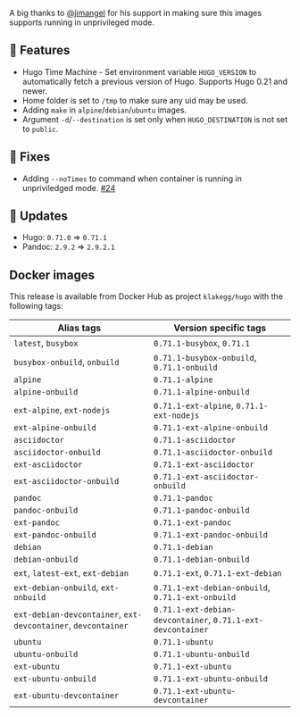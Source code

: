 A big thanks to [@jimangel](https://github.com/jimangel) for his support in making sure this images supports running in unprivileged mode.


## :tada: Features

* Hugo Time Machine - Set environment variable `HUGO_VERSION` to automatically fetch a previous version of Hugo. Supports Hugo 0.21 and newer.
* Home folder is set to `/tmp` to make sure any uid may be used.
* Adding `make` in `alpine`/`debian`/`ubuntu` images.
* Argument `-d`/`--destination` is set only when `HUGO_DESTINATION` is not set to `public`.


## :bug: Fixes

* Adding `--noTimes` to command when container is running in unpriviledged mode. [#24](https://github.com/klakegg/docker-hugo/issues/24)


## :heartbeat: Updates

* Hugo: `0.71.0` => `0.71.1`
* Pandoc: `2.9.2` => `2.9.2.1`


## Docker images

This release is available from Docker Hub as project `klakegg/hugo` with the following tags:

| Alias tags                   | Version specific tags                      |
| ---------------------------- | ------------------------------------------ |
| `latest`, `busybox`          | `0.71.1-busybox`, `0.71.1`                 |
| `busybox-onbuild`, `onbuild` | `0.71.1-busybox-onbuild`, `0.71.1-onbuild` |
| `alpine`                     | `0.71.1-alpine`                            |
| `alpine-onbuild`             | `0.71.1-alpine-onbuild`                    |
| `ext-alpine`, `ext-nodejs`   | `0.71.1-ext-alpine`, `0.71.1-ext-nodejs`   |
| `ext-alpine-onbuild`         | `0.71.1-ext-alpine-onbuild`                |
| `asciidoctor`                | `0.71.1-asciidoctor`                       |
| `asciidoctor-onbuild`        | `0.71.1-asciidoctor-onbuild`               |
| `ext-asciidoctor`            | `0.71.1-ext-asciidoctor`                   |
| `ext-asciidoctor-onbuild`    | `0.71.1-ext-asciidoctor-onbuild`           |
| `pandoc`                     | `0.71.1-pandoc`                            |
| `pandoc-onbuild`             | `0.71.1-pandoc-onbuild`                    |
| `ext-pandoc`                 | `0.71.1-ext-pandoc`                        |
| `ext-pandoc-onbuild`         | `0.71.1-ext-pandoc-onbuild`                |
| `debian`                     | `0.71.1-debian`                            |
| `debian-onbuild`             | `0.71.1-debian-onbuild`                    |
| `ext`, `latest-ext`, `ext-debian` | `0.71.1-ext`, `0.71.1-ext-debian`     |
| `ext-debian-onbuild`, `ext-onbuild` | `0.71.1-ext-debian-onbuild`, `0.71.1-ext-onbuild` |
| `ext-debian-devcontainer`, `ext-devcontainer`, `devcontainer` | `0.71.1-ext-debian-devcontainer`, `0.71.1-ext-devcontainer` |
| `ubuntu`                     | `0.71.1-ubuntu`                            |
| `ubuntu-onbuild`             | `0.71.1-ubuntu-onbuild`                    |
| `ext-ubuntu`                 | `0.71.1-ext-ubuntu`                        |
| `ext-ubuntu-onbuild`         | `0.71.1-ext-ubuntu-onbuild`                |
| `ext-ubuntu-devcontainer`    | `0.71.1-ext-ubuntu-devcontainer`           |

